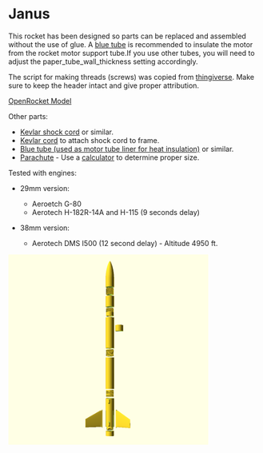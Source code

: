 # Janus

This rocket has been designed so parts can be replaced and assembled without the use of glue. A [blue tube](https://www.alwaysreadyrocketry.com/) is recommended to insulate the motor from the rocket motor support tube.If you use other tubes, you will need to adjust the paper_tube_wall_thickness setting accordingly.

The script for making threads (screws) was copied from [thingiverse](http://www.thingiverse.com/thing:900137). Make sure to keep the header intact and give proper attribution.

[OpenRocket Model](./OpenRocket-29mm.pdf)

Other parts:
* [Kevlar shock cord](https://the-rocketman.com/kevlar-nylon-shock-cords/) or similar.
* [Kevlar cord](https://www.amazon.com/gp/product/B00OVI9XE6/) to attach shock cord to frame.
* [Blue tube (used as motor tube liner for heat insulation)](https://www.alwaysreadyrocketry.com/) or similar.
* [Parachute](https://topflightrecoveryllc.homestead.com/page1.html) - Use a [calculator](https://www.rocketreviews.com/parachute-size-calculator.html) to determine proper size.

Tested with engines:

* 29mm version:
  * Aeroetch G-80
  * Aerotech H-182R-14A and H-115  (9 seconds delay)
  
* 38mm version:
  * Aerotech DMS I500 (12 second delay) - Altitude 4950 ft.

<img src="janus.png" width=400>






